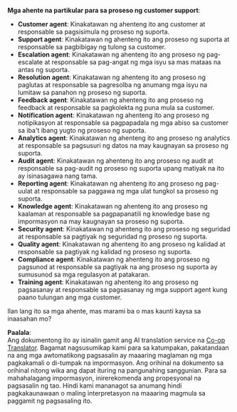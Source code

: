 <!--
CO_OP_TRANSLATOR_METADATA:
{
  "original_hash": "5be7b05ac3220c4fb91e9bd5a37a3794",
  "translation_date": "2025-07-12T11:39:53+00:00",
  "source_file": "08-multi-agent/solution/solution.md",
  "language_code": "tl"
}
-->
**Mga ahente na partikular para sa proseso ng customer support**:

- **Customer agent**: Kinakatawan ng ahenteng ito ang customer at responsable sa pagsisimula ng proseso ng suporta.
- **Support agent**: Kinakatawan ng ahenteng ito ang proseso ng suporta at responsable sa pagbibigay ng tulong sa customer.
- **Escalation agent**: Kinakatawan ng ahenteng ito ang proseso ng pag-escalate at responsable sa pag-angat ng mga isyu sa mas mataas na antas ng suporta.
- **Resolution agent**: Kinakatawan ng ahenteng ito ang proseso ng paglutas at responsable sa pagresolba ng anumang mga isyu na lumitaw sa panahon ng proseso ng suporta.
- **Feedback agent**: Kinakatawan ng ahenteng ito ang proseso ng feedback at responsable sa pagkolekta ng puna mula sa customer.
- **Notification agent**: Kinakatawan ng ahenteng ito ang proseso ng notipikasyon at responsable sa pagpapadala ng mga abiso sa customer sa iba't ibang yugto ng proseso ng suporta.
- **Analytics agent**: Kinakatawan ng ahenteng ito ang proseso ng analytics at responsable sa pagsusuri ng datos na may kaugnayan sa proseso ng suporta.
- **Audit agent**: Kinakatawan ng ahenteng ito ang proseso ng audit at responsable sa pag-audit ng proseso ng suporta upang matiyak na ito ay isinasagawa nang tama.
- **Reporting agent**: Kinakatawan ng ahenteng ito ang proseso ng pag-uulat at responsable sa paggawa ng mga ulat tungkol sa proseso ng suporta.
- **Knowledge agent**: Kinakatawan ng ahenteng ito ang proseso ng kaalaman at responsable sa pagpapanatili ng knowledge base ng impormasyon na may kaugnayan sa proseso ng suporta.
- **Security agent**: Kinakatawan ng ahenteng ito ang proseso ng seguridad at responsable sa pagtiyak ng seguridad ng proseso ng suporta.
- **Quality agent**: Kinakatawan ng ahenteng ito ang proseso ng kalidad at responsable sa pagtiyak ng kalidad ng proseso ng suporta.
- **Compliance agent**: Kinakatawan ng ahenteng ito ang proseso ng pagsunod at responsable sa pagtiyak na ang proseso ng suporta ay sumusunod sa mga regulasyon at patakaran.
- **Training agent**: Kinakatawan ng ahenteng ito ang proseso ng pagsasanay at responsable sa pagsasanay ng mga support agent kung paano tulungan ang mga customer.

Ilan lang ito sa mga ahente, mas marami ba o mas kaunti kaysa sa inaasahan mo?

**Paalala**:  
Ang dokumentong ito ay isinalin gamit ang AI translation service na [Co-op Translator](https://github.com/Azure/co-op-translator). Bagamat nagsusumikap kami para sa katumpakan, pakatandaan na ang mga awtomatikong pagsasalin ay maaaring maglaman ng mga pagkakamali o di-tumpak na impormasyon. Ang orihinal na dokumento sa orihinal nitong wika ang dapat ituring na pangunahing sanggunian. Para sa mahahalagang impormasyon, inirerekomenda ang propesyonal na pagsasalin ng tao. Hindi kami mananagot sa anumang hindi pagkakaunawaan o maling interpretasyon na maaaring magmula sa paggamit ng pagsasaling ito.